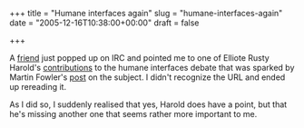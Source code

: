 +++
title = "Humane interfaces again"
slug = "humane-interfaces-again"
date = "2005-12-16T10:38:00+00:00"
draft = false

+++

A [friend](http://codepope.blogspot.com/) just popped up on IRC and pointed me to one of Elliote Rusty Harold's [contributions](http://www.cafeaulait.org/oldnews/news2005December8.html) to the humane interfaces debate that was sparked by Martin Fowler's [post](http://martinfowler.com/bliki/HumaneInterface.html) on the subject. I didn't recognize the URL and ended up rereading it.

As I did so, I suddenly realised that yes, Harold does have a point, but that he's missing another one that seems rather more important to me.
